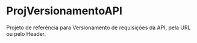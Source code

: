 # ProjVersionamentoAPI
Projeto de referência para Versionamento de requisições da API, pela URL ou pelo Header.
